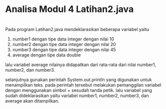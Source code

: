 # Analisa Modul 4 Latihan2.java
#
Pada program Latihan2.java 
mendeklarasikan beberapa variabel yaitu

1. number1 dengan tipe data integer dengan nilai 10
2. number2 dengan tipe data integer dengan nilai 20
3. number3 dengan tipe data integer dengan nilai 45
4. average dengan tipe data double

lalu variabel average nilainya didapatkan dari rata-rata dari nilai number1, number2, dan number3.  

selanjutnya gunakan perintah System.out.println yang digunakan untuk menampilkan teks. pada perintah tersebut melakukan pemanggilan variabel dengan menggunakan simbol + sesudah tanda petik. lalu variabel yang sudah dideklarasikan yaitu variabel number1, number2, number3, dan average akan ditampilkan.